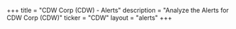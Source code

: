+++
title = "CDW Corp (CDW) - Alerts"
description = "Analyze the Alerts for CDW Corp (CDW)"
ticker = "CDW"
layout = "alerts"
+++


